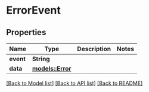 # ErrorEvent

## Properties

Name | Type | Description | Notes
------------ | ------------- | ------------- | -------------
**event** | **String** |  | 
**data** | [**models::Error**](Error.md) |  | 

[[Back to Model list]](../README.md#documentation-for-models) [[Back to API list]](../README.md#documentation-for-api-endpoints) [[Back to README]](../README.md)


